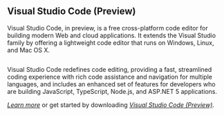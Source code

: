 <properties
	pageTitle="Visual Studio Code"
	description="TODO"
	slug="vscode"
    order="300"
	keywords="TODO"
/>
## Visual Studio Code (Preview)

Visual Studio Code, in preview, is a free cross-platform code editor for building modern Web and cloud applications. It extends the Visual Studio family by offering a lightweight code editor that runs on Windows, Linux, and Mac OS X.

<Image>

Visual Studio Code redefines code editing, providing a fast, streamlined coding experience with rich code assistance and navigation for multiple languages, and includes an enhanced set of features for developers who are building JavaScript, TypeScript, Node.js, and ASP.NET 5 applications.

[_Learn more_](https://www.visualstudio.com/products/code-vs) or get started by downloading [_Visual Studio Code (Preview)_](https://code.visualstudio.com/Download).

